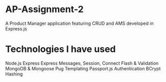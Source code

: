 # AP-Assignment-2
A Product Manager application featuring CRUD and AMS developed in Express.js

# Technologies I have used

Node.js
Express
Express Messages, Session, Connect Flash & Validation
MongoDB & Mongoose
Pug Templating
Passport.js Authentication
BCrypt Hashing
